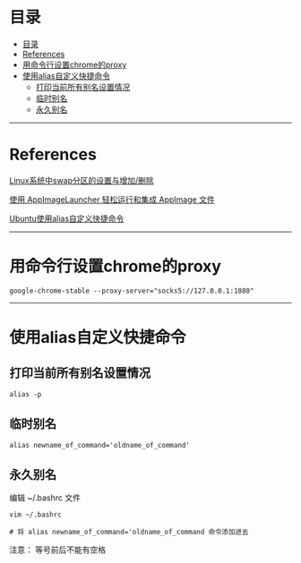 # 目录

- [目录](#%e7%9b%ae%e5%bd%95)
- [References](#references)
- [用命令行设置chrome的proxy](#%e7%94%a8%e5%91%bd%e4%bb%a4%e8%a1%8c%e8%ae%be%e7%bd%aechrome%e7%9a%84proxy)
- [使用alias自定义快捷命令](#%e4%bd%bf%e7%94%a8alias%e8%87%aa%e5%ae%9a%e4%b9%89%e5%bf%ab%e6%8d%b7%e5%91%bd%e4%bb%a4)
  - [打印当前所有别名设置情况](#%e6%89%93%e5%8d%b0%e5%bd%93%e5%89%8d%e6%89%80%e6%9c%89%e5%88%ab%e5%90%8d%e8%ae%be%e7%bd%ae%e6%83%85%e5%86%b5)
  - [临时别名](#%e4%b8%b4%e6%97%b6%e5%88%ab%e5%90%8d)
  - [永久别名](#%e6%b0%b8%e4%b9%85%e5%88%ab%e5%90%8d)

---

# References

[Linux系统中swap分区的设置与增加/删除](https://www.jb51.net/article/142928.htm)

[使用 AppImageLauncher 轻松运行和集成 AppImage 文件](https://cloud.tencent.com/developer/news/215568)

[Ubuntu使用alias自定义快捷命令](https://blog.csdn.net/weixin_40293491/article/details/81177423)

---

# 用命令行设置chrome的proxy

```shell
google-chrome-stable --proxy-server="socks5://127.0.0.1:1080"
```

---

# 使用alias自定义快捷命令

## 打印当前所有别名设置情况

```shell
alias -p
```

## 临时别名

```shell
alias newname_of_command='oldname_of_command'
```

## 永久别名

编辑 ~/.bashrc 文件

```shell
vim ~/.bashrc

# 将 alias newname_of_command='oldname_of_command 命令添加进去
```

注意：
等号前后不能有空格

